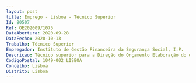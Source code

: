 ```yaml
--- 
layout: post
title: Emprego - Lisboa - Técnico Superior
Id: 80507
Ref: OE202009/1075
DataAbertura: 2020-09-28
DataFecho: 2020-10-13
Trabalho: Técnico Superior
Empregador: Instituto de Gestão Financeira da Segurança Social, I.P.
Descricao: Técnico superior para a Direção do Orçamento Elaboração do orçamento da Segurança Social Acompanhamento previsão da execução orçamental Revisão do orçamento LCPA – Lei dos compromissos e dos pagamentos em atraso – controlo de fundosdisponíveis Registos em SIF e normalização.
CodigoPostal: 1049-002 LISBOA
Concelho: Lisboa
Distrito: Lisboa
--- 
```

